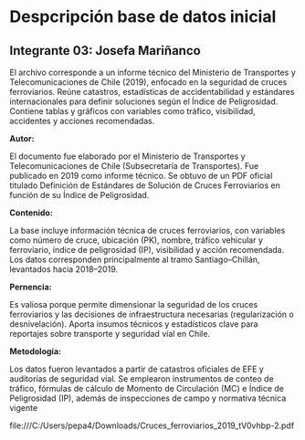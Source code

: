 # Despcripción base de datos inicial
## Integrante 03: Josefa Mariñanco
El archivo corresponde a un informe técnico del Ministerio de Transportes y Telecomunicaciones de Chile (2019), enfocado en la seguridad de cruces ferroviarios. Reúne catastros, estadísticas de accidentabilidad y estándares internacionales para definir soluciones según el Índice de Peligrosidad. Contiene tablas y gráficos con variables como tráfico, visibilidad, accidentes y acciones recomendadas. 

**Autor:**

El documento fue elaborado por el Ministerio de Transportes y Telecomunicaciones de Chile (Subsecretaría de Transportes). Fue publicado en 2019 como informe técnico. Se obtuvo de un PDF oficial titulado Definición de Estándares de Solución de Cruces Ferroviarios en función de su Índice de Peligrosidad.



**Contenido:**

 La base incluye información técnica de cruces ferroviarios, con variables como número de cruce, ubicación (PK), nombre, tráfico vehicular y ferroviario, índice de peligrosidad (IP), visibilidad y acción recomendada. Los datos corresponden principalmente al tramo Santiago–Chillán, levantados hacia 2018–2019.


**Pernencia:**

Es valiosa porque permite dimensionar la seguridad de los cruces ferroviarios y las decisiones de infraestructura necesarias (regularización o desnivelación). Aporta insumos técnicos y estadísticos clave para reportajes sobre transporte y seguridad vial en Chile.


**Metodología:**

Los datos fueron levantados a partir de catastros oficiales de EFE y auditorías de seguridad vial. Se emplearon instrumentos de conteo de tráfico, fórmulas de cálculo de Momento de Circulación (MC) e Índice de Peligrosidad (IP), además de inspecciones de campo y normativa técnica vigente

file:///C:/Users/pepa4/Downloads/Cruces_ferroviarios_2019_tV0vhbp-2.pdf 
